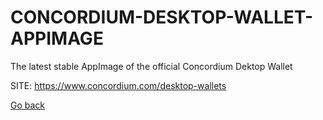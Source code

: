 # CONCORDIUM-DESKTOP-WALLET-APPIMAGE
 
 The latest stable AppImage of the official Concordium Dektop Wallet
 
 SITE: https://www.concordium.com/desktop-wallets

 [Go back](https://portable-linux-apps.github.io/apps.html)
